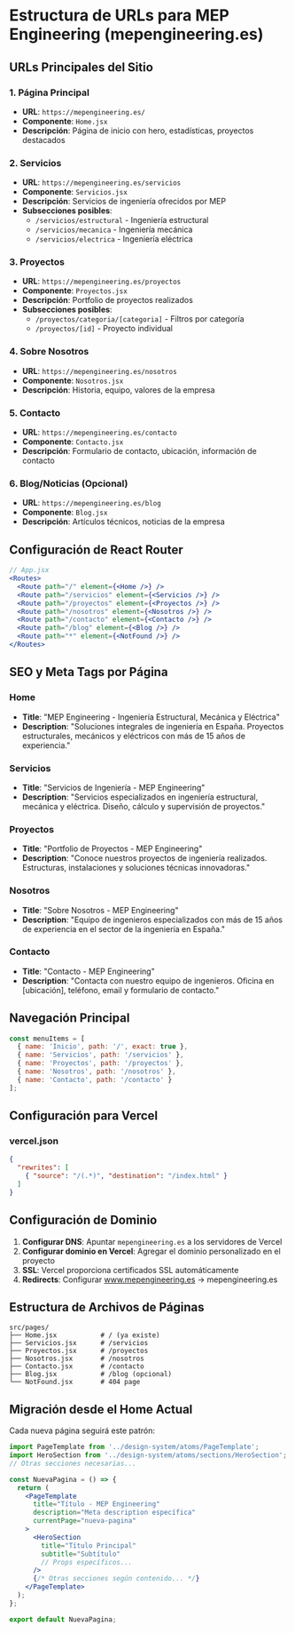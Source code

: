# Estructura de URLs para MEP Engineering (mepengineering.es)

## URLs Principales del Sitio

### 1. Página Principal
- **URL**: `https://mepengineering.es/`
- **Componente**: `Home.jsx`
- **Descripción**: Página de inicio con hero, estadísticas, proyectos destacados

### 2. Servicios
- **URL**: `https://mepengineering.es/servicios`
- **Componente**: `Servicios.jsx`
- **Descripción**: Servicios de ingeniería ofrecidos por MEP
- **Subsecciones posibles**:
  - `/servicios/estructural` - Ingeniería estructural
  - `/servicios/mecanica` - Ingeniería mecánica
  - `/servicios/electrica` - Ingeniería eléctrica

### 3. Proyectos
- **URL**: `https://mepengineering.es/proyectos`
- **Componente**: `Proyectos.jsx`
- **Descripción**: Portfolio de proyectos realizados
- **Subsecciones posibles**:
  - `/proyectos/categoria/[categoria]` - Filtros por categoría
  - `/proyectos/[id]` - Proyecto individual

### 4. Sobre Nosotros
- **URL**: `https://mepengineering.es/nosotros`
- **Componente**: `Nosotros.jsx`
- **Descripción**: Historia, equipo, valores de la empresa

### 5. Contacto
- **URL**: `https://mepengineering.es/contacto`
- **Componente**: `Contacto.jsx`
- **Descripción**: Formulario de contacto, ubicación, información de contacto

### 6. Blog/Noticias (Opcional)
- **URL**: `https://mepengineering.es/blog`
- **Componente**: `Blog.jsx`
- **Descripción**: Artículos técnicos, noticias de la empresa

## Configuración de React Router

```jsx
// App.jsx
<Routes>
  <Route path="/" element={<Home />} />
  <Route path="/servicios" element={<Servicios />} />
  <Route path="/proyectos" element={<Proyectos />} />
  <Route path="/nosotros" element={<Nosotros />} />
  <Route path="/contacto" element={<Contacto />} />
  <Route path="/blog" element={<Blog />} />
  <Route path="*" element={<NotFound />} />
</Routes>
```

## SEO y Meta Tags por Página

### Home
- **Title**: "MEP Engineering - Ingeniería Estructural, Mecánica y Eléctrica"
- **Description**: "Soluciones integrales de ingeniería en España. Proyectos estructurales, mecánicos y eléctricos con más de 15 años de experiencia."

### Servicios
- **Title**: "Servicios de Ingeniería - MEP Engineering"
- **Description**: "Servicios especializados en ingeniería estructural, mecánica y eléctrica. Diseño, cálculo y supervisión de proyectos."

### Proyectos
- **Title**: "Portfolio de Proyectos - MEP Engineering"
- **Description**: "Conoce nuestros proyectos de ingeniería realizados. Estructuras, instalaciones y soluciones técnicas innovadoras."

### Nosotros
- **Title**: "Sobre Nosotros - MEP Engineering"
- **Description**: "Equipo de ingenieros especializados con más de 15 años de experiencia en el sector de la ingeniería en España."

### Contacto
- **Title**: "Contacto - MEP Engineering"
- **Description**: "Contacta con nuestro equipo de ingenieros. Oficina en [ubicación], teléfono, email y formulario de contacto."

## Navegación Principal

```jsx
const menuItems = [
  { name: 'Inicio', path: '/', exact: true },
  { name: 'Servicios', path: '/servicios' },
  { name: 'Proyectos', path: '/proyectos' },
  { name: 'Nosotros', path: '/nosotros' },
  { name: 'Contacto', path: '/contacto' }
];
```

## Configuración para Vercel

### vercel.json
```json
{
  "rewrites": [
    { "source": "/(.*)", "destination": "/index.html" }
  ]
}
```

## Configuración de Dominio

1. **Configurar DNS**: Apuntar `mepengineering.es` a los servidores de Vercel
2. **Configurar dominio en Vercel**: Agregar el dominio personalizado en el proyecto
3. **SSL**: Vercel proporciona certificados SSL automáticamente
4. **Redirects**: Configurar www.mepengineering.es → mepengineering.es

## Estructura de Archivos de Páginas

```
src/pages/
├── Home.jsx           # / (ya existe)
├── Servicios.jsx      # /servicios
├── Proyectos.jsx      # /proyectos
├── Nosotros.jsx       # /nosotros
├── Contacto.jsx       # /contacto
├── Blog.jsx           # /blog (opcional)
└── NotFound.jsx       # 404 page
```

## Migración desde el Home Actual

Cada nueva página seguirá este patrón:

```jsx
import PageTemplate from '../design-system/atoms/PageTemplate';
import HeroSection from '../design-system/atoms/sections/HeroSection';
// Otras secciones necesarias...

const NuevaPagina = () => {
  return (
    <PageTemplate
      title="Título - MEP Engineering"
      description="Meta description específica"
      currentPage="nueva-pagina"
    >
      <HeroSection 
        title="Título Principal"
        subtitle="Subtítulo"
        // Props específicos...
      />
      {/* Otras secciones según contenido... */}
    </PageTemplate>
  );
};

export default NuevaPagina;
```